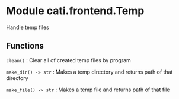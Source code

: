 Module cati.frontend.Temp
=========================
Handle temp files

Functions
---------

    
`clean()`
:   Clear all of created temp files by program

    
`make_dir() ‑> str`
:   Makes a temp directory and returns path of that directory

    
`make_file() ‑> str`
:   Makes a temp file and returns path of that file